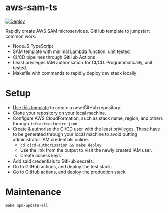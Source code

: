 # aws-sam-ts

[![Deploy][badge_svg]][deploy_workflow_link]

Rapidly create AWS SAM microservices. GitHub template to jumpstart common work:

- NodeJS TypeScript
- SAM template with minimal Lambda function; unit tested
- CI/CD pipelines through GitHub Actions
- Least privileges IAM authorisation for CI/CD. Programmatically, unit tested.
- Makefile with commands to rapidly deploy dev stack locally

# Setup

- [Use this template][use_this_template] to create a new GitHub repository.
- Clone your repository on your local machine.
- Configure AWS CloudFormation, such as stack name, region, and others through `infrastructurerc.json`
- Create & authorise the CI/CD user with the least privileges. These have to be generated through your local machine to avoid putting administrator IAM credentials online.
  - `cd cicd-authorisation && make deploy`
  - Use the link from the output to visit the newly created IAM user.
  - Create access keys
- Add said credentials to GitHub secrets.
- Go to GitHub actions, and deploy the test stack.
- Go to GitHub actions, and deploy the production stack.

# Maintenance

```
make npm-update-all
```

[use_this_template]: https://github.com/rdok/aws-sam-ts/generate
[badge_svg]: https://github.com/rdok/aws-sam-ts/actions/workflows/deploy.yml/badge.svg?branch=main
[deploy_workflow_link]: https://github.com/rdok/aws-sam-ts/actions/workflows/deploy.yml
